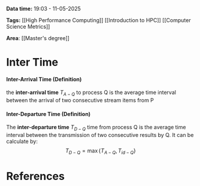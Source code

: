 **Data time:** 19:03 - 11-05-2025

**Tags:** [[High Performance Computing]] [[Introduction to HPC]] [[Computer Science Metrics]]

**Area**: [[Master's degree]]
# Inter Time

#### Inter-Arrival Time (Definition)
the **inter-arrival time** $T_{A-Q}$ to process Q is the average time interval between the arrival of two consecutive stream items from P

#### Inter-Departure Time (Definition)
The **inter-departure time** $T_{D-Q}$ time from process Q is the average time interval between the transmission of two consecutive results by Q. It can be calculate by:
$$T_{D-Q} = \max\{T_{A-Q}, T_{id-Q}\}$$
# References